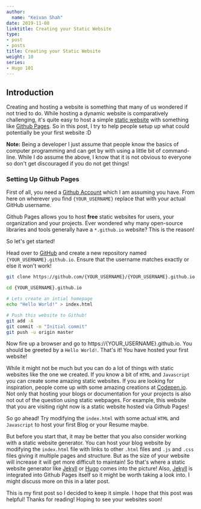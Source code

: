 ```yaml
---
author:
  name: "Keivan Shah"
date: 2019-11-08
linktitle: Creating your Static Website
type:
- post
- posts
title: Creating your Static Website
weight: 10
series:
- Hugo 101
---
```



## Introduction

Creating and hosting a website is something that many of us wondered if not tried to do. While hosting a dynamic website is comparatively challenging, it's quite easy to host a simple [static website](https://techterms.com/definition/staticwebsite) with something like [Github Pages](https://pages.github.com/). So in this post, I try to help people setup up what could potentially be your first website :D

**Note:** Being a developer I just assume that people know the basics of computer programming and can get by with using a little bit of command-line. While I do assume the above, I know that it is not obvious to everyone so don't get discouraged if you do not get things!

### Setting Up Github Pages

First of all, you need a [Github Account](https://github.com/) which I am assuming you have. From here on wherever you find `{YOUR_USERNAME}` replace that with your actual GitHub username.

Github Pages allows you to host **free** static websites for users, your organization and your projects. Ever wondered why many open-source libraries and tools generally have a `*.github.io` website? This is the reason!

So let's get started!

Head over to [GitHub](https://github.com/) and create a new repository named `{YOUR_USERNAME}.github.io`. Ensure that the username matches exactly or else it won't work!

```bash
git clone https://github.com/{YOUR_USERNAME}/{YOUR_USERNAME}.github.io

cd {YOUR_USERNAME}.github.io

# Lets create an intial homepage
echo "Hello World!" > index.html

# Push this website to Github!
git add -A
git commit -m "Initial commit"
git push -u origin master
```

Now fire up a browser and go to https://{YOUR_USERNAME}.github.io. You should be greeted by a `Hello World!`. That's it! You have hosted your first website!

While it might not be much but you can do a lot of things with static websites like the one we created. If you know a bit of `HTML` and `Javascript` you can create some amazing static websites. If you are looking for inspiration, people come up with some amazing creations at [Codepen.io](https://codepen.io/popular/pens/).
Not only that hosting your blogs or documentation for your projects is also not out of the question using static webpages. For example, this website that you are visiting right now is a static website hosted via Github Pages!

So go ahead! Try modifying the `index.html` with some actual `HTML` and `Javascript` to host your first Blog or your Resume maybe. 

But before you start that, it may be better that you also consider working with a static website generator. You can host your blog website by modifying the `index.html` file with links to other `.html` files and `.js` and `.css` files giving it multiple pages and structure. But as the size of your website will increase it will get more difficult to maintain! So that's where a static website generator like [Jekyll](https://jekyllrb.com/) or [Hugo](https://gohugo.io/) comes into the picture! Also, [Jekyll](https://jekyllrb.com/) is integrated into Github Pages itself so it might be worth taking a look into. I might discuss more on this in a later post. 

This is my first post so I decided to keep it simple. I hope that this post was helpful! Thanks for reading! Hoping to see your websites soon! 
